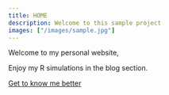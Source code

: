 ```yaml
---
title: HOME
description: Welcome to this sample project
images: ["/images/sample.jpg"]
---
```


Welcome to my personal website,

Enjoy my R simulations in  the blog section.

[Get to know me better](/about "Get to know me better")